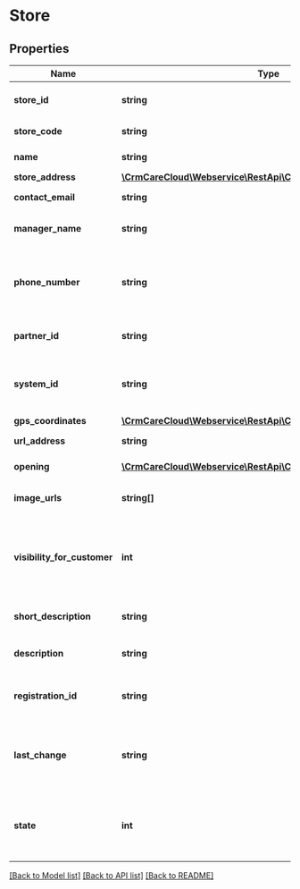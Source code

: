 # Store

## Properties
Name | Type | Description | Notes
------------ | ------------- | ------------- | -------------
**store_id** | **string** | The unique id of the store in CareCloud | 
**store_code** | **string** | External code of the store | 
**name** | **string** | Name of the store | 
**store_address** | [**\CrmCareCloud\Webservice\RestApi\Client\Model\Address**](Address.md) |  | [optional] 
**contact_email** | **string** | Contact email of the store | [optional] 
**manager_name** | **string** | Name of the store manager | [optional] 
**phone_number** | **string** | Phone number of the store with international prefix (420000000) | [optional] 
**partner_id** | **string** | The unique id for the partner | 
**system_id** | **string** | The external unique id of the store in external system | 
**gps_coordinates** | [**\CrmCareCloud\Webservice\RestApi\Client\Model\GPSCoordinates**](GPSCoordinates.md) |  | [optional] 
**url_address** | **string** | URL address of the store | [optional] 
**opening** | [**\CrmCareCloud\Webservice\RestApi\Client\Model\OpeningDay[]**](OpeningDay.md) | List of opening days | [optional] 
**image_urls** | **string[]** | A list of image URL addresses | [optional] 
**visibility_for_customer** | **int** | State of the visibility for the customer *Possible values are: 0 - invisible / 1- visible* | [optional] 
**short_description** | **string** | Short description of the store | [optional] 
**description** | **string** | Long description of the store | [optional] 
**registration_id** | **string** | Legal registration number of the store | [optional] 
**last_change** | **string** | Date and time of the last change *(YYYY-MM-DD HH:MM:SS)* | [optional] 
**state** | **int** | State of the store *Possible values are: 0 - deleted / 1 - active / 2 - non active* | [optional] 

[[Back to Model list]](../../README.md#documentation-for-models) [[Back to API list]](../../README.md#documentation-for-api-endpoints) [[Back to README]](../../README.md)

